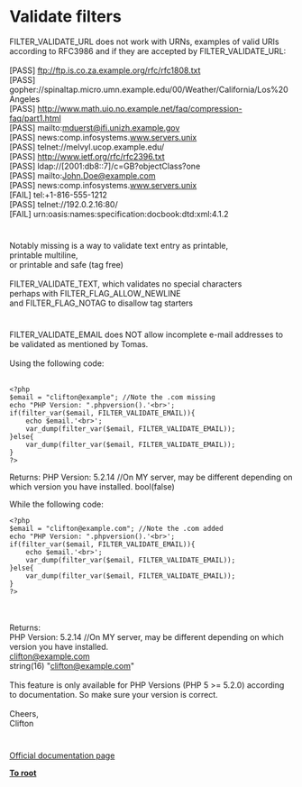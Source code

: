 # Validate filters



FILTER_VALIDATE_URL does not work with URNs, examples of valid URIs according to RFC3986 and if they are accepted by FILTER_VALIDATE_URL:<br><br>[PASS] ftp://ftp.is.co.za.example.org/rfc/rfc1808.txt<br>[PASS] gopher://spinaltap.micro.umn.example.edu/00/Weather/California/Los%20Angeles<br>[PASS] http://www.math.uio.no.example.net/faq/compression-faq/part1.html<br>[PASS] mailto:mduerst@ifi.unizh.example.gov<br>[PASS] news:comp.infosystems.www.servers.unix<br>[PASS] telnet://melvyl.ucop.example.edu/<br>[PASS] http://www.ietf.org/rfc/rfc2396.txt<br>[PASS] ldap://[2001:db8::7]/c=GB?objectClass?one<br>[PASS] mailto:John.Doe@example.com<br>[PASS] news:comp.infosystems.www.servers.unix<br>[FAIL] tel:+1-816-555-1212<br>[PASS] telnet://192.0.2.16:80/<br>[FAIL] urn:oasis:names:specification:docbook:dtd:xml:4.1.2  

#

Notably missing is a way to validate text entry as printable,<br>printable multiline,<br>or printable and safe (tag free)<br><br>FILTER_VALIDATE_TEXT, which validates no special characters<br>perhaps with FILTER_FLAG_ALLOW_NEWLINE<br>and FILTER_FLAG_NOTAG to disallow tag starters  

#

FILTER_VALIDATE_EMAIL does NOT allow incomplete e-mail addresses to be validated as mentioned by Tomas.<br><br>Using the following code:<br><br>

```
<?php
$email = "clifton@example"; //Note the .com missing
echo "PHP Version: ".phpversion().'<br>';
if(filter_var($email, FILTER_VALIDATE_EMAIL)){
    echo $email.'<br>';
    var_dump(filter_var($email, FILTER_VALIDATE_EMAIL));
}else{
    var_dump(filter_var($email, FILTER_VALIDATE_EMAIL));    
}
?>
```


Returns:
PHP Version: 5.2.14 //On MY server, may be different depending on which version you have installed.
bool(false)

While the following code:



```
<?php
$email = "clifton@example.com"; //Note the .com added
echo "PHP Version: ".phpversion().'<br>';
if(filter_var($email, FILTER_VALIDATE_EMAIL)){
    echo $email.'<br>';
    var_dump(filter_var($email, FILTER_VALIDATE_EMAIL));
}else{
    var_dump(filter_var($email, FILTER_VALIDATE_EMAIL));    
}
?>
```
<br><br>Returns:<br>PHP Version: 5.2.14 //On MY server, may be different depending on which version you have installed.<br>clifton@example.com<br>string(16) "clifton@example.com"<br><br>This feature is only available for PHP Versions (PHP 5 &gt;= 5.2.0) according to documentation. So make sure your version is correct.<br><br>Cheers,<br>Clifton  

#

[Official documentation page](https://www.php.net/manual/en/filter.filters.validate.php)

**[To root](/README.md)**